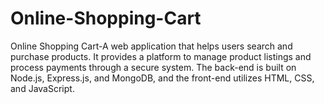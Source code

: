 # Online-Shopping-Cart
Online Shopping Cart-A web application that helps users search and purchase products. It provides a platform to manage product listings and process payments through a secure system. The back-end is built on Node.js, Express.js, and MongoDB, and the front-end utilizes HTML, CSS, and JavaScript.
